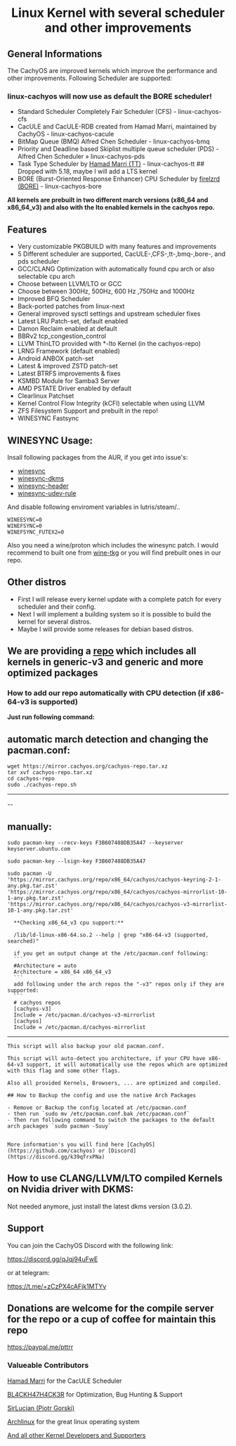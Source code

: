 # <center>Linux Kernel with several scheduler and other improvements</center>

## General Informations

The CachyOS are improved kernels which improve the performance and other improvements. Following Scheduler are supported:

### linux-cachyos will now use as default the BORE scheduler!

- Standard Scheduler Completely Fair Scheduler (CFS) - linux-cachyos-cfs
- CacULE and CacULE-RDB created from Hamad Marri, maintained by CachyOS - linux-cachyos-cacule
- BitMap Queue (BMQ) Alfred Chen Scheduler - linux-cachyos-bmq
- Priority and Deadline based Skiplist multiple queue scheduler (PDS) - Alfred Chen Scheduler » linux-cachyos-pds
- Task Type Scheduler by [Hamad Marri (TT)](https://github.com/hamadmarri/TT-CPU-Scheduler) - linux-cachyos-tt ## Dropped with 5.18, maybe I will add a LTS kernel
- BORE (Burst-Oriented Response Enhancer) CPU Scheduler by [firelzrd (BORE)](https://github.com/firelzrd/bore-scheduler) - linux-cachyos-bore

**All kernels are prebuilt in two different march versions (x86_64 and x86_64_v3) and also with the lto enabled kernels in the cachyos repo.**

## Features

- Very customizable PKGBUILD with many features and improvements
- 5 Different scheduler are supported, CacULE-,CFS-,tt-,bmq-,bore-, and pds scheduler
- GCC/CLANG Optimization with automatically found cpu arch or also selectable cpu arch
- Choose between LLVM/LTO or GCC
- Choose between 300Hz, 500Hz, 600 Hz ,750Hz and 1000Hz
- Improved BFQ Scheduler
- Back-ported patches from linux-next
- General improved sysctl settings and upstream scheduler fixes
- Latest LRU Patch-set, default enabled
- Damon Reclaim enabled at default
- BBRv2 tcp_congestion_control
- LLVM ThinLTO provided with *-lto Kernel (in the cachyos-repo)
- LRNG Framework (default enabled)
- Android ANBOX patch-set
- Latest & improved ZSTD patch-set
- Latest BTRFS improvements & fixes
- KSMBD Module for Samba3 Server
- AMD PSTATE Driver enabled by default
- Clearlinux Patchset
- Kernel Control Flow Integrity (kCFI) selectable when using LLVM
- ZFS Filesystem Support and prebuilt in the repo!
- WINESYNC Fastsync

## WINESYNC Usage:

Insall following packages from the AUR, if you get into issue's:

- [winesync](https://aur.archlinux.org/packages/winesync)
- [winesync-dkms](https://aur.archlinux.org/packages/winesync-dkms)
- [winesync-header](https://aur.archlinux.org/packages/winesync-header)
- [winesync-udev-rule](https://aur.archlinux.org/packages/winesync-udev-rule)

And disable following enviroment variables in lutris/steam/..

```
WINEESYNC=0
WINEFSYNC=0
WINEFSYNC_FUTEX2=0
```

Also you need a wine/proton which includes the winesync patch. I would recommend to built one from [wine-tkg](https://github.com/Frogging-Family/wine-tkg-git) or you will find prebuilt ones in our repo.

## Other distros

- First I will release every kernel update with a complete patch for every scheduler and their config.
- Next I will implement a building system so it is possible to build the kernel for several distros.
- Maybe I will provide some releases for debian based distros.

## We are providing a [repo](https://mirror.cachyos.org/) which includes all kernels in generic-v3 and generic and more optimized packages

### How to add our repo automatically with CPU detection (if x86-64-v3 is supported)

**Just run following command:**

## **automatic march detection and changing the pacman.conf:**

```
wget https://mirror.cachyos.org/cachyos-repo.tar.xz
tar xvf cachyos-repo.tar.xz
cd cachyos-repo
sudo ./cachyos-repo.sh
```

--------------------------------------------------------------------------------

--

## **manually**:

````
sudo pacman-key --recv-keys F3B607488DB35A47 --keyserver keyserver.ubuntu.com

sudo pacman-key --lsign-key F3B607488DB35A47

sudo pacman -U 'https://mirror.cachyos.org/repo/x86_64/cachyos/cachyos-keyring-2-1-any.pkg.tar.zst' 'https://mirror.cachyos.org/repo/x86_64/cachyos/cachyos-mirrorlist-10-1-any.pkg.tar.zst' 'https://mirror.cachyos.org/repo/x86_64/cachyos/cachyos-v3-mirrorlist-10-1-any.pkg.tar.zst'

  **Checking x86_64_v3 cpu support:**

  /lib/ld-linux-x86-64.so.2 --help | grep "x86-64-v3 (supported, searched)"

  if you get an output change at the /etc/pacman.conf following:
  ```
  #Architecture = auto
  Architecture = x86_64 x86_64_v3
  ```
  add following under the arch repos the "-v3" repos only if they are supported:
  ```
  # cachyos repos
  [cachyos-v3]
  Include = /etc/pacman.d/cachyos-v3-mirrorlist
  [cachyos]
  Include = /etc/pacman.d/cachyos-mirrorlist
````

--------------------------------------------------------------------------------

```
This script will also backup your old pacman.conf.

This script will auto-detect you architecture, if your CPU have x86-64-v3 support, it will automatically use the repos which are optimized with this flag and some other flags.

Also all provided Kernels, Browsers, ... are optimized and compiled.

## How to Backup the config and use the native Arch Packages

- Remove or Backup the config located at /etc/pacman.conf
- then run `sudo mv /etc/pacman.conf.bak /etc/pacman.conf`
- Then run following command to switch the packages to the default arch packages `sudo pacman -Suuy`


More information's you will find here [CachyOS](https://github.com/cachyos) or [Discord](https://discord.gg/k39qfrxPNa)
```

## How to use CLANG/LLVM/LTO compiled Kernels on Nvidia driver with DKMS:

Not needed anymore, just install the latest dkms version (3.0.2).

## Support

You can join the CachyOS Discord with the following link:

<https://discord.gg/qJqj94uFwE>

or at telegram:

<https://t.me/+zCzPX4cAFjk1MTYy>

## Donations are welcome for the compile server for the repo or a cup of coffee for maintain this repo

<https://paypal.me/pttrr>

### Valueable Contributors

[Hamad Marri](https://github.com/hamadmarri) for the CacULE Scheduler

[BL4CKH47H4CK3R](https://github.com/BL4CKH47H4CK3R) for Optimization, Bug Hunting & Support

[SirLucjan (Piotr Gorski)](https://github.com/sirlucjan)

[Archlinux](https://archlinux.org) for the great linux operating system

[And all other Kernel Developers and Supporters](https://github.com/torvalds/linux)
